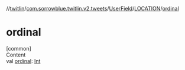 //[twitlin](../../../index.md)/[com.sorrowblue.twitlin.v2.tweets](../../index.md)/[UserField](../index.md)/[LOCATION](index.md)/[ordinal](ordinal.md)



# ordinal  
[common]  
Content  
val [ordinal](ordinal.md): [Int](https://kotlinlang.org/api/latest/jvm/stdlib/kotlin/-int/index.html)  



